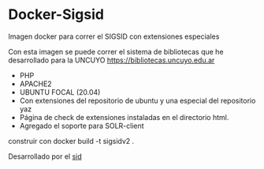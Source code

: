 # Docker-Sigsid
Imagen docker para correr el SIGSID con extensiones especiales

Con esta imagen se puede correr el sistema de bibliotecas que he desarrollado para la UNCUYO https://bibliotecas.uncuyo.edu.ar 

- PHP
- APACHE2 
- UBUNTU FOCAL (20.04) 
- Con extensiones del repositorio de ubuntu y una especial del repositorio yaz
- Página de check de extensiones instaladas en el directorio html. 
- Agregado el soporte para SOLR-client
 
construir con
docker build -t sigsidv2 .

Desarrollado por el [sid](https://sid.uncu.edu.ar)

